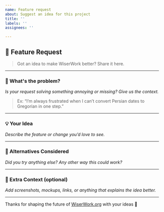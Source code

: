 ```yaml
---
name: Feature request
about: Suggest an idea for this project
title: ''
labels: ''
assignees: ''

---
```


## 🚀 Feature Request

> Got an idea to make WiserWork better? Share it here.

---

### 🤔 What's the problem?
_Is your request solving something annoying or missing? Give us the context._  
> Ex: “I’m always frustrated when I can’t convert Persian dates to Gregorian in one step.”

---

### 💡 Your Idea
_Describe the feature or change you’d love to see._

---

### 🔄 Alternatives Considered
_Did you try anything else? Any other way this could work?_

---

### 📎 Extra Context (optional)
_Add screenshots, mockups, links, or anything that explains the idea better._

---

Thanks for shaping the future of [WiserWork.org](https://wiserwork.org) with your ideas 💜
